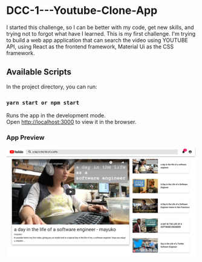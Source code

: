 # DCC-1---Youtube-Clone-App
I started this challenge, so I can be better with my code, get new skills, and trying not to forgot what have I learned. This is my first challenge. I'm trying to build a web app application that can search the video using YOUTUBE API, using React as the frontend framework, Material Ui as the CSS framework.

## Available Scripts

In the project directory, you can run:

### `yarn start or npm start`

Runs the app in the development mode.<br />
Open [http://localhost:3000](http://localhost:3000) to view it in the browser.

### App Preview

![](./image/thumbnail.png)